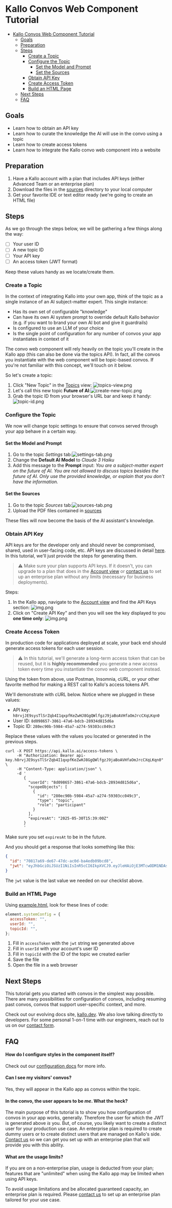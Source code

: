 # Kallo Convos Web Component Tutorial

<!-- TOC -->
* [Kallo Convos Web Component Tutorial](#kallo-convos-web-component-tutorial)
  * [Goals](#goals)
  * [Preparation](#preparation)
  * [Steps](#steps)
    * [Create a Topic](#create-a-topic)
    * [Configure the Topic](#configure-the-topic)
      * [Set the Model and Prompt](#set-the-model-and-prompt)
      * [Set the Sources](#set-the-sources)
    * [Obtain API Key](#obtain-api-key)
    * [Create Access Token](#create-access-token)
    * [Build an HTML Page](#build-an-html-page)
  * [Next Steps](#next-steps)
  * [FAQ](#faq)
<!-- TOC -->

## Goals

- Learn how to obtain an API key
- Learn how to curate the knowledge the AI will use in the convo using a topic
- Learn how to create access tokens
- Learn how to integrate the Kallo convo web component into a website

## Preparation

1. Have a Kallo account with a plan that includes API keys (either Advanced Team or an enterprise plan)
2. Download the files in the [sources](./sources) directory to your local computer
3. Get your favorite IDE or text editor ready (we're going to create an HTML file)

## Steps

As we go through the steps below, we will be gathering a few things along the way:

- [ ] Your user ID
- [ ] A new topic ID
- [ ] Your API key
- [ ] An access token (JWT format)

Keep these values handy as we locate/create them.

### Create a Topic

In the context of integrating Kallo into your own app, think of the topic as a single instance of an AI subject-matter expert. This single instance:

* Has its own set of configurable "knowledge"
* Can have its own AI system prompt to override default Kallo behavior (e.g. if you want to brand your own AI bot and give it guardrails)
* Is configured to use an LLM of your choice
* Is the single point of configuration for any number of convos your app instantiates in context of it

The convo web component will rely heavily on the topic you'll create in the Kallo app (this can also be done via the topics API). In fact, all the convos you instantiate with the web component will be topic-based convos. If you're not familiar with this concept, we'll touch on it below.

So let's create a topic:

1. Click "New Topic" in the [Topics](https://app.kallo.ai/topics) view: ![topics-view.png](./_images/topics-view.png)
2. Let's call this new topic **Future of AI**:![create-new-topic.png](./_images/create-new-topic.png)
3. Grab the topic ID from your browser's URL bar and keep it handy:![topic-id.png](./_images/topic-id.png)

### Configure the Topic

We now will change topic settings to ensure that convos served through your app behave in a certain way.

#### Set the Model and Prompt

1. Go to the topic *Settings* tab:![settings-tab.png](./_images/settings-tab.png)
2. Change the **Default AI Model** to *Claude 3 Haiku*
3. Add this message to the **Prompt** input: *You are a subject-matter expert on the future of AI. You are not allowed
   to discuss topics besides the future of AI. Only use the provided knowledge, or explain that you don't have the
   information.*

#### Set the Sources

1. Go to the topic *Sources* tab:![sources-tab.png](./_images/sources-tab.png)
2. Upload the PDF files contained in [sources](./sources)

These files will now become the basis of the AI assistant's knowledge.

### Obtain API Key

API keys are for the developer only and should never be compromised, shared, used in user-facing code, etc. API keys are discussed in detail [here](https://kallo.dev/docs/auth/api-keys). In this tutorial, we'll just provide the steps for generating them.

> ⚠️ Make sure your plan supports API keys. If it doesn't, you can upgrade to a plan that does in the [Account view](https://app.kallo.ai/account) or [contact us](https://kallo.ai/contact) to set up an enterprise plan without any limits (necessary for business deployments).

Steps:

1. In the Kallo app, navigate to the [Account view](https://app.kallo.ai/account) and find the API Keys section:
   ![img.png](_images/api-keys.png)
2. Click on "Create API Key" and then you will see the key displayed to you **one time only**:
   ![img.png](_images/api-key-created.png)

### Create Access Token

In production code for applications deployed at scale, your back end should generate access tokens for each user session.

> ⚠️ In this tutorial, we'll generate a long-term access token that can be reused, but it is **highly recommended** you generate a new access token every time you instantiate the convo web component instead.

Using the token from above, use Postman, Insomnia, cURL, or your other favorite method for making a REST call to Kallo's access tokens API.

We'll demonstrate with cURL below. Notice where we plugged in these values:

* API key: `h8rvjJE9sysTlSrZqb4I1qxpfKeZwHJ8GgQWlfgzJ9jaBoAVHfaOmJrcCXqLKqn0`
* User ID: `8d098657-3861-47a6-bdcb-28934d815d6a`
* Topic ID: `280ec90b-5984-45a7-a274-59303cc049c3`

Replace these values with the values you located or generated in the previous steps.

```shell
curl -X POST https://api.kallo.ai/access-tokens \
     -H "Authorization: Bearer api-key.h8rvjJE9sysTlSrZqb4I1qxpfKeZwHJ8GgQWlfgzJ9jaBoAVHfaOmJrcCXqLKqn0" \
     -H "Content-Type: application/json" \
     -d '
        {
          "userId": "8d098657-3861-47a6-bdcb-28934d815d6a",
          "scopeObjects": [
            {
              "id": "280ec90b-5984-45a7-a274-59303cc049c3",
              "type": "topic",
              "role": "participant"
            }
          ],
          "expiresAt": "2025-05-30T15:39:00Z"
        }
        '
```

Make sure you set `expiresAt` to be in the future.

And you should get a response that looks something like this:

```json
{
  "id": "70817a69-de67-47dc-ac0d-ba4edb09bcd8",
  "jwt": "eyJhbGciOiJSUzI1NiIsInR5cCI6IkpXVCJ9.eyJleHAiOjE3MTcwODM1NDAsImlhdCI6MTcxNzA4MzQ4NiwiaXNzIjoiYXBpLmthbGxvLmFpIiwianRpIjoiNzA4MTdhNjktZGU2Ny00N2RjLWFjMGQtYmE0ZWRiMDliY2Q4Iiwic2NvcGUiOiJ0b3BpYzoyODBlYzkwYi01OTg0LTQ1YTctYTI3NC01OTMwM2NjMDQ5YzMjcGFydGljaXBhbnQiLCJzdWIiOiI4ZDA5ODY1Ny0zODYxLTQ3YTYtYmRjYi0yODkzNGQ4MTVkNmEifQ.XYwmrRK8g4_hzqnJKpZzAfmurz9mjLvWVF6RT4UPhwbD65yiSK2ZkL-3aBbHg-Csrmbdfz9KZxdh7R7KtE7JtFYJLV4952RVW_KdIwbo0oJisMM7ypftH_K2QM_xCxhdkPc0VSrQI7K9x9PUromLncVmwk116_-8579WYNucoqctRs-WrqmLoaUIiTHoahJTYm8bUhnJRfPM9T56zvkuVn_oYolnS0P02Fj9ccNqA9tT1yUsZgmaZspL_h0QuCydCulkTU6FNusQTzYTDDdhZoUdwoJig2oougRtqZk2WLMsdjOJX-a8TIudhGJcjZX-0BNvFhuIsRxxBG9MrTlfkw"
}
```

The `jwt` value is the last value we needed on our checklist above.

### Build an HTML Page

Using [example.html](./example.html), look for these lines of code:

```javascript
element.systemConfig = {
  accessToken: "",
  userId: "",
  topicId: "",
};
```

1. Fill in `accessToken` with the `jwt` string we generated above
2. Fill in `userId` with your account's user ID
3. Fill in `topicId` with the ID of the topic we created earlier
4. Save the file
5. Open the file in a web browser

## Next Steps

This tutorial gets you started with convos in the simplest way possible. There are many possibilities for configuration of convos, including resuming past convos, convos that support user-specific context, and more.

Check out our evolving docs site, [kallo.dev](https://kallo.dev/). We also love talking directly to developers. For some personal 1-on-1 time with our engineers, reach out to us on our [contact form](https://kallo.ai/contact).

## FAQ

#### How do I configure styles in the component itself?

Check out our [configuration docs](https://kallo.dev/docs/web-components/configuration) for more info.

#### Can I see my visitors' convos?

Yes, they will appear in the Kallo app as convos within the topic.

#### In the convo, the user appears to be _me_. What the heck?

The main purpose of this tutorial is to show you how configuration of convos in your app works, generally. Therefore the user for which the JWT is generated above _is_ you. But, of course, you likely want to create a distinct user for your production use case. An enterprise plan is required to create dummy users or to create distinct users that are managed on Kallo's side. [Contact us](https://kallo.ai/contact) so we can get you set up with an enterprise plan that will provide you with this ability.

#### What are the usage limits?

If you are on a non-enterprise plan, usage is deducted from your plan; features that are "unlimited" when using the Kallo app may be limited when using API keys.

To avoid usage limitations and be allocated guaranteed capacity, an enterprise plan is required. Please [contact us](https://kallo.ai/contact) to set up an enterprise plan tailored for your use case.
